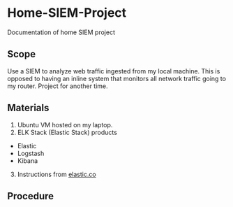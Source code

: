 # Home-SIEM-Project
Documentation of home SIEM project

## Scope
Use a SIEM to analyze web traffic ingested from my local machine.
This is opposed to having an inline system that monitors all network traffic going to my router. Project for another time.

## Materials
1. Ubuntu VM hosted on my laptop.
2. ELK Stack (Elastic Stack) products
- Elastic
- Logstash
- Kibana
3. Instructions from [elastic.co](https://www.elastic.co/elastic-stack)

## Procedure
